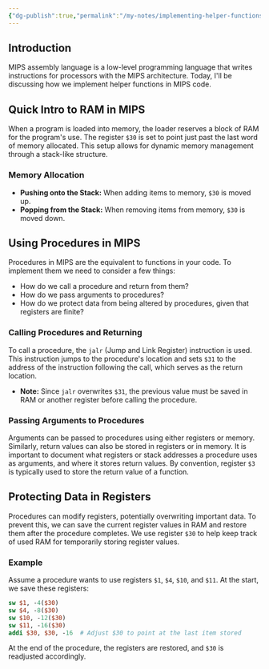 ```yaml
---
{"dg-publish":true,"permalink":"/my-notes/implementing-helper-functions-in-mips/","created":"2024-06-21T22:19:04.784-04:00","updated":"2024-06-21T22:19:35.662-04:00"}
---
```



## Introduction
MIPS assembly language is a low-level programming language that writes instructions for processors with the MIPS architecture. Today, I'll be discussing how we implement helper functions in MIPS code.

## Quick Intro to RAM in MIPS
When a program is loaded into memory, the loader reserves a block of RAM for the program's use. The register `$30` is set to point just past the last word of memory allocated. This setup allows for dynamic memory management through a stack-like structure. 

### Memory Allocation
- **Pushing onto the Stack:** When adding items to memory, `$30` is moved up.
- **Popping from the Stack:** When removing items from memory, `$30` is moved down.

## Using Procedures in MIPS
Procedures in MIPS are the equivalent to functions in your code. To implement them we need to consider a few things:
- How do we call a procedure and return from them?
- How do we pass arguments to procedures?
- How do we protect data from being altered by procedures, given that registers are finite?

### Calling Procedures and Returning
To call a procedure, the `jalr` (Jump and Link Register) instruction is used. This instruction jumps to the procedure's location and sets `$31` to the address of the instruction following the call, which serves as the return location.
- **Note:** Since `jalr` overwrites `$31`, the previous value must be saved in RAM or another register before calling the procedure.

### Passing Arguments to Procedures
Arguments can be passed to procedures using either registers or memory. Similarly, return values can also be stored in registers or in memory. It is important to document what registers or stack addresses a procedure uses as arguments, and where it stores return values. By convention, register `$3` is typically used to store the return value of a function.

## Protecting Data in Registers
Procedures can modify registers, potentially overwriting important data. To prevent this, we can save the current register values in RAM and restore them after the procedure completes. We use register `$30` to help keep track of used RAM for temporarily storing register values.

### Example
Assume a procedure wants to use registers `$1`, `$4`, `$10`, and `$11`. At the start, we save these registers:
```mips
sw $1, -4($30)
sw $4, -8($30)
sw $10, -12($30)
sw $11, -16($30)
addi $30, $30, -16  # Adjust $30 to point at the last item stored
```
At the end of the procedure, the registers are restored, and `$30` is readjusted accordingly.

